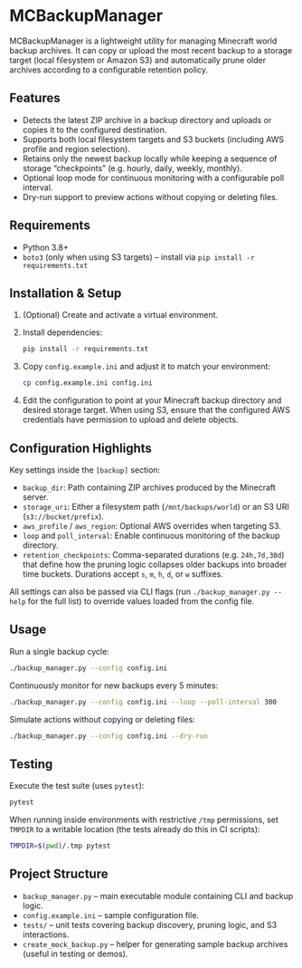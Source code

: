 # MCBackupManager

MCBackupManager is a lightweight utility for managing Minecraft world backup archives. It can copy or upload the most recent backup to a storage target (local filesystem or Amazon S3) and automatically prune older archives according to a configurable retention policy.

## Features

- Detects the latest ZIP archive in a backup directory and uploads or copies it to the configured destination.
- Supports both local filesystem targets and S3 buckets (including AWS profile and region selection).
- Retains only the newest backup locally while keeping a sequence of storage “checkpoints” (e.g. hourly, daily, weekly, monthly).
- Optional loop mode for continuous monitoring with a configurable poll interval.
- Dry-run support to preview actions without copying or deleting files.

## Requirements

- Python 3.8+
- `boto3` (only when using S3 targets) – install via `pip install -r requirements.txt`

## Installation & Setup

1. (Optional) Create and activate a virtual environment.
2. Install dependencies:

   ```bash
   pip install -r requirements.txt
   ```

3. Copy `config.example.ini` and adjust it to match your environment:

   ```bash
   cp config.example.ini config.ini
   ```

4. Edit the configuration to point at your Minecraft backup directory and desired storage target. When using S3, ensure that the configured AWS credentials have permission to upload and delete objects.

## Configuration Highlights

Key settings inside the `[backup]` section:

- `backup_dir`: Path containing ZIP archives produced by the Minecraft server.
- `storage_uri`: Either a filesystem path (`/mnt/backups/world`) or an S3 URI (`s3://bucket/prefix`).
- `aws_profile` / `aws_region`: Optional AWS overrides when targeting S3.
- `loop` and `poll_interval`: Enable continuous monitoring of the backup directory.
- `retention_checkpoints`: Comma-separated durations (e.g. `24h,7d,30d`) that define how the pruning logic collapses older backups into broader time buckets. Durations accept `s`, `m`, `h`, `d`, or `w` suffixes.

All settings can also be passed via CLI flags (run `./backup_manager.py --help` for the full list) to override values loaded from the config file.

## Usage

Run a single backup cycle:

```bash
./backup_manager.py --config config.ini
```

Continuously monitor for new backups every 5 minutes:

```bash
./backup_manager.py --config config.ini --loop --poll-interval 300
```

Simulate actions without copying or deleting files:

```bash
./backup_manager.py --config config.ini --dry-run
```

## Testing

Execute the test suite (uses `pytest`):

```bash
pytest
```

When running inside environments with restrictive `/tmp` permissions, set `TMPDIR` to a writable location (the tests already do this in CI scripts):

```bash
TMPDIR=$(pwd)/.tmp pytest
```

## Project Structure

- `backup_manager.py` – main executable module containing CLI and backup logic.
- `config.example.ini` – sample configuration file.
- `tests/` – unit tests covering backup discovery, pruning logic, and S3 interactions.
- `create_mock_backup.py` – helper for generating sample backup archives (useful in testing or demos).

